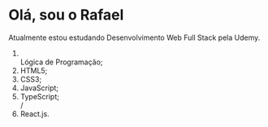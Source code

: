 <h1>Olá, sou o Rafael</h1>

<p>Atualmente estou estudando Desenvolvimento Web Full Stack pela Udemy.</p>
<ol>
  <li></li>Lógica de Programação;
  <li>HTML5;</li>
  <li>CSS3;</li>
  <li>JavaScript;</li>
  <li>TypeScript;</li>/
  <li>React.js.</li>
</ol> 

